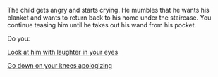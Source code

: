 The child gets angry and starts crying. 
He mumbles that he wants his blanket and wants to return back to his home under the staircase.
You continue teasing him until he takes out his wand from his pocket.

Do you:

[Look at him with laughter in your eyes](look-with-laughter/laughter.md)

[Go down on your knees apologizing](apologize/apologize.md)
